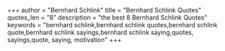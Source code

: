+++
author = "Bernhard Schlink"
title = "Bernhard Schlink Quotes"
quotes_len = "8"
description = "the best 8 Bernhard Schlink Quotes"
keywords = "bernhard schlink,bernhard schlink quotes,bernhard schlink quote,bernhard schlink sayings,bernhard schlink saying,quotes, sayings,quote, saying, motivation"
+++
